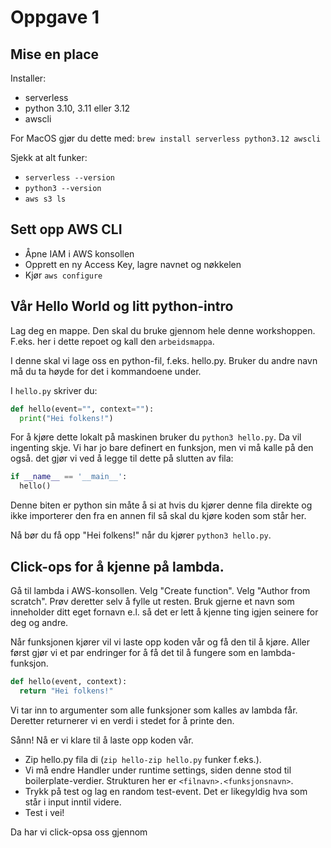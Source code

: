 # Oppgave 1

## Mise en place

Installer:

- serverless
- python 3.10, 3.11 eller 3.12
- awscli

For MacOS gjør du dette med: `brew install serverless python3.12 awscli`

Sjekk at alt funker:

- `serverless --version`
- `python3 --version`
- `aws s3 ls`

## Sett opp AWS CLI

- Åpne IAM i AWS konsollen
- Opprett en ny Access Key, lagre navnet og nøkkelen
- Kjør `aws configure`

## Vår Hello World og litt python-intro

Lag deg en mappe. Den skal du bruke gjennom hele denne workshoppen. F.eks. her i dette repoet og kall den `arbeidsmappa`.

I denne skal vi lage oss en python-fil, f.eks. hello.py. Bruker du andre navn må du ta høyde for det i kommandoene under.

I `hello.py` skriver du:

```python
def hello(event="", context=""):
  print("Hei folkens!")
```

For å kjøre dette lokalt på maskinen bruker du `python3 hello.py`. Da vil ingenting skje. Vi har jo bare definert en funksjon, men vi må kalle på den også. det gjør vi ved å legge til dette på slutten av fila:

```python
if __name__ == '__main__':
  hello()
```

Denne biten er python sin måte å si at hvis du kjører denne fila direkte og ikke importerer den fra en annen fil så skal du kjøre koden som står her.

Nå bør du få opp "Hei folkens!" når du kjører `python3 hello.py`.

## Click-ops for å kjenne på lambda.

Gå til lambda i AWS-konsollen. Velg "Create function". Velg "Author from scratch". Prøv deretter selv å fylle ut resten. Bruk gjerne et navn som inneholder ditt eget fornavn e.l. så det er lett å kjenne ting igjen seinere for deg og andre.

Når funksjonen kjører vil vi laste opp koden vår og få den til å kjøre.
Aller først gjør vi et par endringer for å få det til å fungere som en lambda-funksjon.

```python
def hello(event, context):
  return "Hei folkens!"
```

Vi tar inn to argumenter som alle funksjoner som kalles av lambda får. Deretter returnerer vi en verdi i stedet for å printe den.

Sånn! Nå er vi klare til å laste opp koden vår.

- Zip hello.py fila di (`zip hello-zip hello.py` funker f.eks.).
- Vi må endre Handler under runtime settings, siden denne stod til boilerplate-verdier. Strukturen her er `<filnavn>.<funksjonsnavn>`.
- Trykk på test og lag en random test-event. Det er likegyldig hva som står i input inntil videre.
- Test i vei!

Da har vi click-opsa oss gjennom
